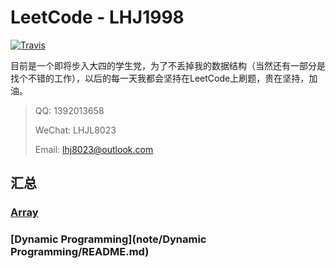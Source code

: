 # LeetCode - LHJ1998

[![Travis](https://img.shields.io/badge/language-Java-green.svg)](https://developer.apple.com/.md)

目前是一个即将步入大四的学生党，为了不丢掉我的数据结构（当然还有一部分是找个不错的工作），以后的每一天我都会坚持在LeetCode上刷题，贵在坚持，加油。

> QQ: 1392013658
>
> WeChat: LHJL8023
>
> Email: lhj8023@outlook.com

## 汇总

### [Array](note/Array/README.md)

### [Dynamic Programming](note/Dynamic Programming/README.md)


